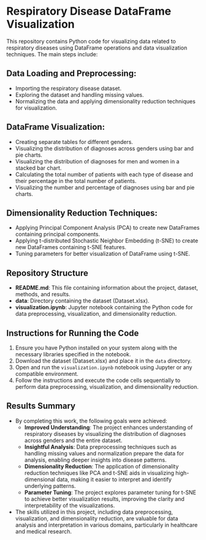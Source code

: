 # Respiratory Disease DataFrame Visualization

This repository contains Python code for visualizing data related to respiratory diseases using DataFrame operations and data visualization techniques. The main steps include:

## Data Loading and Preprocessing:
- Importing the respiratory disease dataset.
- Exploring the dataset and handling missing values.
- Normalizing the data and applying dimensionality reduction techniques for visualization.

## DataFrame Visualization:
- Creating separate tables for different genders.
- Visualizing the distribution of diagnoses across genders using bar and pie charts.
- Visualizing the distribution of diagnoses for men and women in a stacked bar chart.
- Calculating the total number of patients with each type of disease and their percentage in the total number of patients.
- Visualizing the number and percentage of diagnoses using bar and pie charts.

## Dimensionality Reduction Techniques:
- Applying Principal Component Analysis (PCA) to create new DataFrames containing principal components.
- Applying t-distributed Stochastic Neighbor Embedding (t-SNE) to create new DataFrames containing t-SNE features.
- Tuning parameters for better visualization of DataFrame using t-SNE.

## Repository Structure
- **README.md**: This file containing information about the project, dataset, methods, and results.
- **data**: Directory containing the dataset (Dataset.xlsx).
- **visualization.ipynb**: Jupyter notebook containing the Python code for data preprocessing, visualization, and dimensionality reduction.

## Instructions for Running the Code
1. Ensure you have Python installed on your system along with the necessary libraries specified in the notebook.
2. Download the dataset (Dataset.xlsx) and place it in the `data` directory.
3. Open and run the `visualization.ipynb` notebook using Jupyter or any compatible environment.
4. Follow the instructions and execute the code cells sequentially to perform data preprocessing, visualization, and dimensionality reduction.

## Results Summary
- By completing this work, the following goals were achieved:
    - **Improved Understanding**: The project enhances understanding of respiratory diseases by visualizing the distribution of diagnoses across genders and the entire dataset.
    - **Insightful Analysis**: Data preprocessing techniques such as handling missing values and normalization prepare the data for analysis, enabling deeper insights into disease patterns.
    - **Dimensionality Reduction**: The application of dimensionality reduction techniques like PCA and t-SNE aids in visualizing high-dimensional data, making it easier to interpret and identify underlying patterns.
    - **Parameter Tuning**: The project explores parameter tuning for t-SNE to achieve better visualization results, improving the clarity and interpretability of the visualizations.
- The skills utilized in this project, including data preprocessing, visualization, and dimensionality reduction, are valuable for data analysis and interpretation in various domains, particularly in healthcare and medical research.
